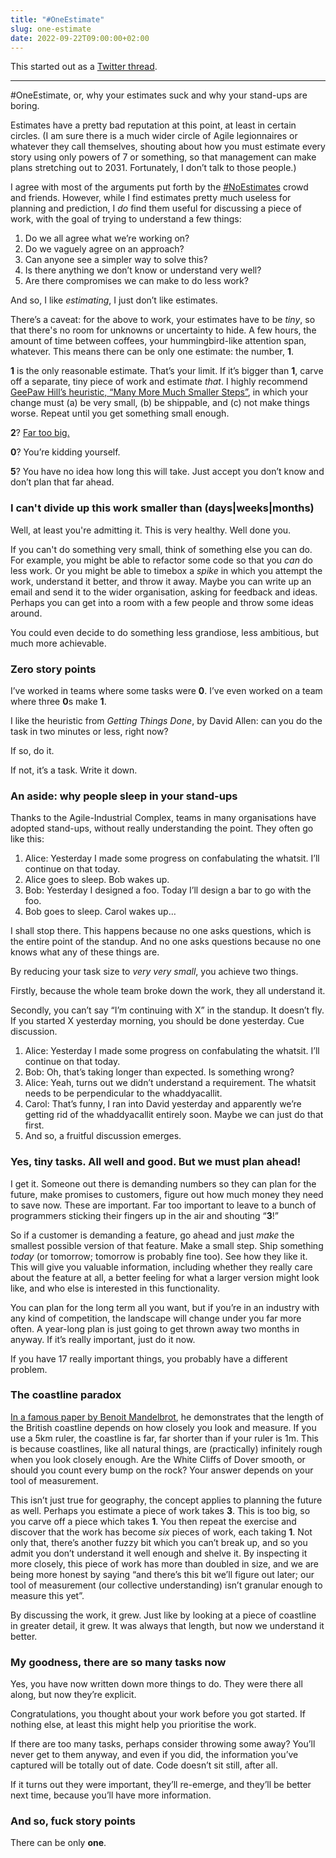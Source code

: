 ```yaml
---
title: "#OneEstimate"
slug: one-estimate
date: 2022-09-22T09:00:00+02:00
---
```


This started out as a [Twitter thread][].

---

#OneEstimate, or, why your estimates suck and why your stand-ups are boring.

Estimates have a pretty bad reputation at this point, at least in certain circles. (I am sure there is a much wider circle of Agile legionnaires or whatever they call themselves, shouting about how you must estimate every story using only powers of 7 or something, so that management can make plans stretching out to 2031. Fortunately, I don’t talk to those people.)

I agree with most of the arguments put forth by the [#NoEstimates][] crowd and friends. However, while I find estimates pretty much useless for planning and prediction, I _do_ find them useful for discussing a piece of work, with the goal of trying to understand a few things:

1. Do we all agree what we’re working on?
2. Do we vaguely agree on an approach?
3. Can anyone see a simpler way to solve this?
4. Is there anything we don’t know or understand very well?
5. Are there compromises we can make to do less work?

And so, I like _estimating_, I just don’t like estimates.

<!--more-->

There’s a caveat: for the above to work, your estimates have to be _tiny_, so that there's no room for unknowns or uncertainty to hide. A few hours, the amount of time between coffees, your hummingbird-like attention span, whatever. This means there can be only one estimate: the number, **1**.

**1** is the only reasonable estimate. That’s your limit. If it’s bigger than **1**, carve off a separate, tiny piece of work and estimate _that_. I highly recommend [GeePaw Hill’s heuristic, “Many More Much Smaller Steps”][many more much smaller steps], in which your change must (a) be very small, (b) be shippable, and (c) not make things worse. Repeat until you get something small enough.

**2**? [Far too big.][lunar logic estimation cards]

**0**? You’re kidding yourself.

**5**? You have no idea how long this will take. Just accept you don’t know and don’t plan that far ahead.

### I can't divide up this work smaller than (days|weeks|months)

Well, at least you're admitting it. This is very healthy. Well done you.

If you can't do something very small, think of something else you can do. For example, you might be able to refactor some code so that you _can_ do less work. Or you might be able to timebox a _spike_ in which you attempt the work, understand it better, and throw it away. Maybe you can write up an email and send it to the wider organisation, asking for feedback and ideas. Perhaps you can get into a room with a few people and throw some ideas around.

You could even decide to do something less grandiose, less ambitious, but much more achievable.

### Zero story points

I’ve worked in teams where some tasks were **0**. I’ve even worked on a team where three **0**s make **1**.

I like the heuristic from _Getting Things Done_, by David Allen: can you do the task in two minutes or less, right now?

If so, do it.

If not, it’s a task. Write it down.

### An aside: why people sleep in your stand-ups

Thanks to the Agile-Industrial Complex, teams in many organisations have adopted stand-ups, without really understanding the point. They often go like this:

1. Alice: Yesterday I made some progress on confabulating the whatsit. I’ll continue on that today.
2. Alice goes to sleep. Bob wakes up.
3. Bob: Yesterday I designed a foo. Today I’ll design a bar to go with the foo.
4. Bob goes to sleep. Carol wakes up…

I shall stop there. This happens because no one asks questions, which is the entire point of the standup. And no one asks questions because no one knows what any of these things are.

By reducing your task size to _very very small_, you achieve two things.

Firstly, because the whole team broke down the work, they all understand it.

Secondly, you can’t say “I’m continuing with X” in the standup. It doesn’t fly. If you started X yesterday morning, you should be done yesterday. Cue discussion.

1. Alice: Yesterday I made some progress on confabulating the whatsit. I’ll continue on that today.
2. Bob: Oh, that’s taking longer than expected. Is something wrong?
3. Alice: Yeah, turns out we didn’t understand a requirement. The whatsit needs to be perpendicular to the whaddyacallit.
4. Carol: That’s funny, I ran into David yesterday and apparently we’re getting rid of the whaddyacallit entirely soon. Maybe we can just do that first.
5. And so, a fruitful discussion emerges.

### Yes, tiny tasks. All well and good. But we must plan ahead!

I get it. Someone out there is demanding numbers so they can plan for the future, make promises to customers, figure out how much money they need to save now. These are important. Far too important to leave to a bunch of programmers sticking their fingers up in the air and shouting “**3**!”

So if a customer is demanding a feature, go ahead and just _make_ the smallest possible version of that feature. Make a small step. Ship something _today_ (or tomorrow; tomorrow is probably fine too). See how they like it. This will give you valuable information, including whether they really care about the feature at all, a better feeling for what a larger version might look like, and who else is interested in this functionality.

You can plan for the long term all you want, but if you’re in an industry with any kind of competition, the landscape will change under you far more often. A year-long plan is just going to get thrown away two months in anyway. If it’s really important, just do it now.

If you have 17 really important things, you probably have a different problem.

### The coastline paradox

[In a famous paper by Benoit Mandelbrot][how long is the coast of britain?], he demonstrates that the length of the British coastline depends on how closely you look and measure. If you use a 5km ruler, the coastline is far, far shorter than if your ruler is 1m. This is because coastlines, like all natural things, are (practically) infinitely rough when you look closely enough. Are the White Cliffs of Dover smooth, or should you count every bump on the rock? Your answer depends on your tool of measurement.

This isn’t just true for geography, the concept applies to planning the future as well. Perhaps you estimate a piece of work takes **3**. This is too big, so you carve off a piece which takes **1**. You then repeat the exercise and discover that the work has become _six_ pieces of work, each taking **1**. Not only that, there’s another fuzzy bit which you can’t break up, and so you admit you don’t understand it well enough and shelve it. By inspecting it more closely, this piece of work has more than doubled in size, and we are being more honest by saying “and there’s this bit we’ll figure out later; our tool of measurement (our collective understanding) isn’t granular enough to measure this yet”.

By discussing the work, it grew. Just like by looking at a piece of coastline in greater detail, it grew. It was always that length, but now we understand it better.

### My goodness, there are so many tasks now

Yes, you have now written down more things to do. They were there all along, but now they’re explicit.

Congratulations, you thought about your work before you got started. If nothing else, at least this might help you prioritise the work.

If there are too many tasks, perhaps consider throwing some away? You’ll never get to them anyway, and even if you did, the information you’ve captured will be totally out of date. Code doesn’t sit still, after all.

If it turns out they were important, they’ll re-emerge, and they’ll be better next time, because you’ll have more information.

### And so, fuck story points

There can be only **one**.

[twitter thread]: https://twitter.com/SamirTalwar/status/1548247699853414401
[#noestimates]: https://twitter.com/search?q=%23noestimates
[many more much smaller steps]: https://www.geepawhill.org/2021/09/29/many-more-much-smaller-steps-first-sketch/
[lunar logic estimation cards]: https://estimation.lunarlogic.io/
[how long is the coast of britain?]: https://en.wikipedia.org/wiki/How_Long_Is_the_Coast_of_Britain%3F_Statistical_Self-Similarity_and_Fractional_Dimension
